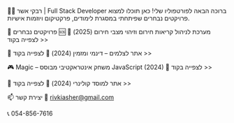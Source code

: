 👩‍💻 רבקי אשר | Full Stack Developer
ברוכה הבאה לפורטפוליו שלי!
כאן תוכלו למצוא פרויקטים נבחרים שפיתחתי במסגרת לימודים, פרקטיקום ויוזמות אישיות.

🚀 פרויקטים נבחרים
🆘 מערכת לניהול קריאות חירום וזיהוי מצבי חירום (2025)
🔗 לצפייה בקוד >>

📸 אתר לצלמים – דינמי ומזמין (2024)
🔗 לצפייה בקוד >>

🎮 Magic – משחק אינטראקטיבי מבוסס JavaScript (2024)
🔗 לצפייה בקוד >>

🧁 אתר למוסד קולינרי (2024)
🔗 לצפייה בקוד >>

📫 יצירת קשר
📧 rivkiasher@gmail.com

📞 054-856-7616

